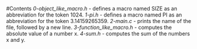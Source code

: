 #Contents
*0-object_like_macro.h* - defines a macro named SIZE as an abbreviation for the token 1024.
*1-pi.h* - defines a macro named PI as an abbreviation for the token 3.14159265359.
*2-main.c* -  prints the name of the file, followed by a new line.
*3-function_like_macro.h* -  computes the absolute value of a number x.
*4-sum.h* - computes the sum of the numbers x and y.
